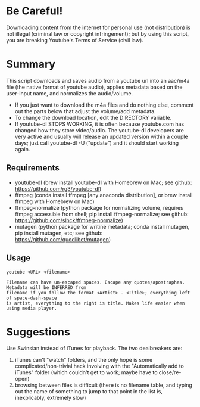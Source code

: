 # Be Careful!
Downloading content from the internet for personal use (not distribution)
is not illegal (criminal law or copyright infringement); but by using this
script, you are breaking Youtube's Terms of Service (civil law).

# Summary
This script downloads and saves audio from a youtube url into an aac/m4a file (the native
format of youtube audio), applies metadata based on the user-input name, and normalizes the audio/volume.
  * If you just want to download the m4a files and do nothing else, comment out
      the parts below that adjust the volume/add metadata.
  * To change the download location, edit the DIRECTORY variable.
  * If youtube-dl STOPS WORKING, it is often because youtube.com has changed how they store
      video/audio. The youtube-dl developers are very active and usually will release an updated
      version within a couple days; just call youtube-dl -U ("update") and it should start working again.

## Requirements
  * youtube-dl (brew install youtube-dl with Homebrew on Mac;
      see github: https://github.com/rg3/youtube-dl)
  * ffmpeg (conda install ffmpeg [any anaconda distribution],
      or brew install ffmpeg with Homebrew on Mac)
  * ffmpeg-normalize (python package for normalizing volume, requires ffmpeg accessible from shell;
      pip install ffmpeg-normalize; see github: https://github.com/slhck/ffmpeg-normalize)
  * mutagen (python package for writine metadata; conda install mutagen, pip install mutagen, etc;
      see github: https://github.com/quodlibet/mutagen)

## Usage
    youtube <URL> <filename>

    Filename can have un-escaped spaces. Escape any quotes/apostraphes. Metadata will be INFERRED from 
    filename if you follow the format <Artist> - <Title>; everything left of space-dash-space
    is artist, everything to the right is title. Makes life easier when using media player.

# Suggestions
Use Swinsian instead of iTunes for playback. The two dealbreakers are:
1) iTunes can't "watch" folders, and the only hope is some complicated/non-trivial hack involving with 
the "Automatically add to iTunes" folder (which couldn't get to work; maybe have to close/re-open) 
2) browsing between files is difficult (there is no filename table, and
typing out the name of something to jump to that point in the list is, inexplicably, extremely slow)

